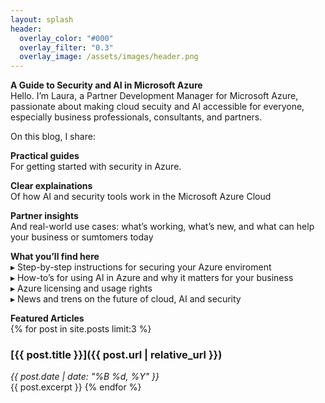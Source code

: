 ```yaml
---
layout: splash
header:
  overlay_color: "#000"
  overlay_filter: "0.3"
  overlay_image: /assets/images/header.png
---
```


**A Guide to Security and AI in Microsoft Azure**<br>
Hello. I’m Laura, a Partner Development Manager for Microsoft Azure, passionate about making cloud secuity and AI accessible for everyone, especially business professionals, consultants, and partners.

On this blog, I share:

**Practical guides**<br>
For getting started with security in Azure.

**Clear explainations**<br>
Of how AI and security tools work in the Microsoft Azure Cloud

**Partner insights**<br>
And real-world use cases: what’s working, what’s new, and what can help your business or sumtomers today

**What you’ll find here**<br>
▸ Step-by-step instructions for securing your Azure enviroment<br>
▸ How-to’s for using AI in Azure and why it matters for your business<br>
▸ Azure licensing and usage rights<br>
▸ News and trens on the future of cloud, AI and security

**Featured Articles**<br>
{% for post in site.posts limit:3 %}
### [{{ post.title }}]({{ post.url | relative_url }})
*{{ post.date | date: "%B %d, %Y" }}*  
{{ post.excerpt }}
{% endfor %}





